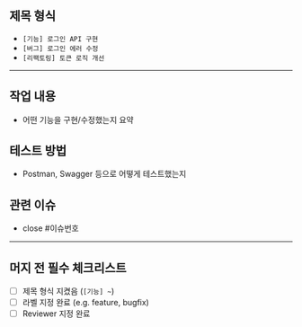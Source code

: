 ## 제목 형식
- `[기능] 로그인 API 구현`
- `[버그] 로그인 에러 수정`
- `[리팩토링] 토큰 로직 개선`

---

## 작업 내용
- 어떤 기능을 구현/수정했는지 요약

## 테스트 방법
- Postman, Swagger 등으로 어떻게 테스트했는지

## 관련 이슈
- close #이슈번호

---

## 머지 전 필수 체크리스트
- [ ] 제목 형식 지켰음 (`[기능] ~`)
- [ ] 라벨 지정 완료 (e.g. feature, bugfix)
- [ ] Reviewer 지정 완료
